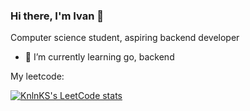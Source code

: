 ### Hi there, I'm Ivan 👋
Computer science student, aspiring backend developer

- 🌱 I’m currently learning go, backend 

My leetcode: 

[![KnlnKS's LeetCode stats](https://leetcode-stats-six.vercel.app/api?username=mysch)](https://github.com/KnlnKS/leetcode-stats)

<!--
**ereminiu/ereminiu** is a ✨ _special_ ✨ repository because its `README.md` (this file) appears on your GitHub profile.

Here are some ideas to get you started:

- 🔭 I’m currently working on ...
- 🌱 I’m currently learning ...
- 👯 I’m looking to collaborate on ...
- 🤔 I’m looking for help with ...
- 💬 Ask me about ...
- 📫 How to reach me: ...
- 😄 Pronouns: ...
- ⚡ Fun fact: ...
-->
